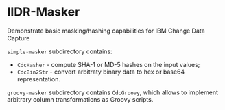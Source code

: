 # IIDR-Masker
Demonstrate basic masking/hashing capabilities for IBM Change Data Capture

`simple-masker` subdirectory contains:
* `CdcHasher` - compute SHA-1 or MD-5 hashes on the input values;
* `CdcBin2Str` - convert arbitraty binary data to hex or base64 representation.

`groovy-masker` subdirectory contains `CdcGroovy`, which allows to implement arbitrary column transformations as Groovy scripts.
